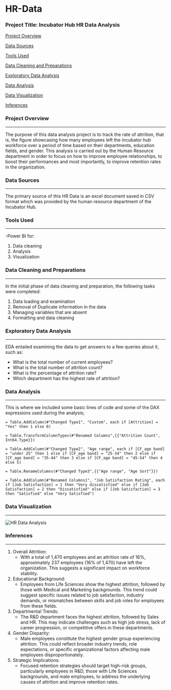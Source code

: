 # HR-Data

### Project Title: Incubator Hub HR Data Analysis

[Project Overview](#project-overview)

[Data Sources](#data-sources)

[Tools Used](#tools-used)

[Data Cleaning and Preparations](#data-cleaning-and-preparations)

[Exploratory Data Analysis](#exploratory-data-analysis)

[Data Analysis](#data-analysis)

[Data Visualization](#data-visualization)

[Inferences](#inferences)


### Project Overview
---
The purpose of this data analysis project is to track the rate of attrition, that is, the figure showcasing how many employees left the incubator hub workforce over a period of time based on their departments, education fields, and gender. This analysis is carried out by the Human Resource department in order to focus on how to improve employee relationships, to boost their performances and most importantly, to improve retention rates in the organization. 

### Data Sources
---
The primary source of this HR Data is an excel document saved in CSV format which was provided by the human resource department of the Incubator Hub.

### Tools Used
---
-Power BI for:
1. Data cleaning
2. Analysis
3. Visualization

### Data Cleaning and Preparations
---
In the initial phase of data cleaning and preparation, the following tasks were completed:
1. Data loading and examination
2. Removal of Duplicate information in the data
3. Managing variables that are absent
4. Formatting and data cleaning

### Exploratory Data Analysis
---
EDA entailed examining the data to get answers to a few queries about it, such as:
- What is the total number of current employees?
- What is the total number of attrition count?
- What is the percentage of attrition rate?
- Which department has the highest rate of attrition?

### Data Analysis
---
This is where we included some basic lines of code and some of the DAX expressions used during the analysis;
```Power BI
= Table.AddColumn(#"Changed Type1", "Custom", each if [Attrition] = "Yes" then 1 else 0)

= Table.TransformColumnTypes(#"Renamed Columns",{{"Attrition Count", Int64.Type}})

= Table.AddColumn(#"Changed Type2", "Age range", each if [CF_age band] = "under 25" then 1 else if [CF_age band] = "25-34" then 2 else if [CF_age band] = "35-44" then 3 else if [CF_age band] = "45-54" then 4 else 5)

= Table.RenameColumns(#"Changed Type3",{{"Age range", "Age Sort"}})

= Table.AddColumn(#"Renamed Columns1", "Job Satisfaction Rating", each if [Job Satisfaction] = 1 then "Very dissatisfied" else if [Job Satisfaction] = 2 then "Dissatisfied" else if [Job Satisfaction] = 3 then "Satisfied" else "Very Satisfied")
```

### Data Visualization
---
![HR Data Analysis](https://github.com/user-attachments/assets/a9edf1c7-a5c2-454a-a962-42b2dc6a1cda)

### Inferences
---
1. Overall Attrition:
   - With a total of 1,470 employees and an attrition rate of 16%, approximately 237 employees (16% of 1,470) have left the organization. This suggests a significant impact on workforce stability.
2. Educational Background:
   - Employees from Life Sciences show the highest attrition, followed by those with Medical and Marketing backgrounds. This trend could suggest specific issues related to job satisfaction, industry demands, or 
     mismatches between skills and job roles for employees from these fields.
3. Departmental Trends:
   - The R&D department faces the highest attrition, followed by Sales and HR. This may indicate challenges such as high job stress, lack of career progression, or competitive offers in these departments.
4. Gender Disparity:
   - Male employees constitute the highest gender group experiencing attrition. This could reflect broader industry trends, role expectations, or specific organizational factors affecting male employees 
    disproportionately.
5. Strategic Implications:
   - Focused retention strategies should target high-risk groups, particularly employees in R&D, those with Life Sciences backgrounds, and male employees, to address the underlying causes of attrition and improve 
    retention rates.
   
